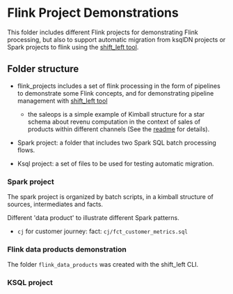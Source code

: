 # Flink Project Demonstrations

This folder includes different Flink projects for demonstrating Flink processing, but also to support automatic migration from ksqlDN projects or Spark projects to flink using the [shift_left tool](https://jbcodeforce.github.io/shift_left_utils/coding/llm_based_translation/).

## Folder structure

* flink_projects includes a set of flink processing in the form of pipelines to demonstrate some Flink concepts, and for demonstrating pipeline management with [shift_left tool](https://jbcodeforce.github.io/shift_left_utils/pipeline_mgr/)

    * the saleops is a simple example of Kimball structure for a star schema about revenu computation in the context of sales of products within different channels (See the [readme](./flink_data_products/pipelines/facts/saleops/fct_revenu/readme.md) for details). 
* Spark project: a folder that includes two Spark SQL batch processing flows.
* Ksql project: a set of files to be used for testing automatic migration.


### Spark project

The spark project is organized by batch scripts, in a kimball structure of sources, intermediates and facts.

Different 'data product' to illustrate different Spark patterns.

* `cj` for customer journey: fact: `cj/fct_customer_metrics.sql` 

### Flink data products demonstration

The folder `flink_data_products` was created with the shift_left CLI.


### KSQL project